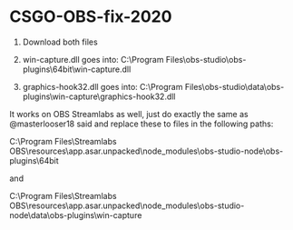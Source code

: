 # CSGO-OBS-fix-2020 



1. Download both files

2. win-capture.dll goes into:
C:\Program Files\obs-studio\obs-plugins\64bit\win-capture.dll

3. graphics-hook32.dll goes into:
C:\Program Files\obs-studio\data\obs-plugins\win-capture\graphics-hook32.dll



It works on OBS Streamlabs as well, just do exactly the same as @masterlooser18 said and replace these to files in the following paths:

C:\Program Files\Streamlabs OBS\resources\app.asar.unpacked\node_modules\obs-studio-node\obs-plugins\64bit

and

C:\Program Files\Streamlabs OBS\resources\app.asar.unpacked\node_modules\obs-studio-node\data\obs-plugins\win-capture

